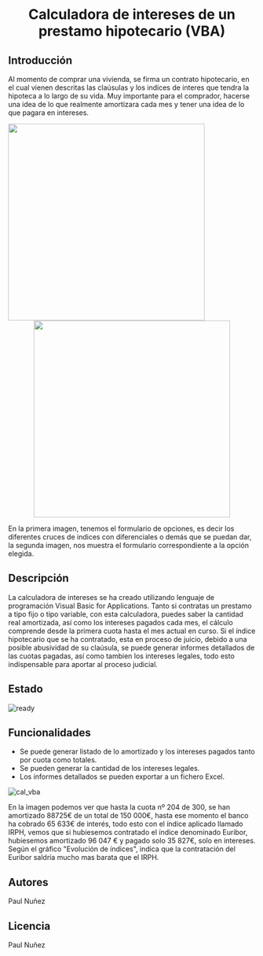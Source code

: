 # <h1 align="center"> Calculadora de intereses de un prestamo hipotecario (VBA) </h1>

## Introducción

Al momento de comprar una vivienda, se firma un contrato hipotecario, en el cual vienen descritas las claúsulas y los indices de interes que tendra la hipoteca a lo largo de su vida.
Muy importante para el comprador, hacerse una idea de lo que realmente amortizara cada mes y tener una idea de lo que pagara en intereses.

<img align="left" width="400" height="400" src="https://github.com/Paul243654/Calculadora_hipotecaria_VBA/assets/112754073/84432f7f-c0fc-4ae0-a231-de8ac25e8ccc"> 
<p align="center">
  <img width="400" height="400" src="https://github.com/Paul243654/Calculadora_hipotecaria_VBA/assets/112754073/b23b5337-0f70-4472-920d-e022ed8e9904">   
</p>


En la primera imagen, tenemos el formulario de opciones, es decir los diferentes cruces de indices con diferenciales o demás que se puedan dar, la segunda imagen, nos muestra el formulario correspondiente a la opción elegida.


## Descripción

La calculadora de intereses se ha creado utilizando lenguaje de programación Visual Basic for Applications.
Tanto si contratas un prestamo a tipo fijo o tipo variable, con esta calculadora, puedes saber la cantidad real amortizada, así como los intereses pagados cada mes, el cálculo comprende desde la primera cuota hasta el mes actual en curso.
Si el índice hipotecario que se ha contratado, esta en proceso de juicio, debido a una posible abusividad de su claúsula, se puede generar informes detallados de las cuotas pagadas, así como tambien los intereses legales, todo esto indispensable para aportar al proceso judicial.

## Estado

![ready](https://github.com/Paul243654/Calculadora_hipotecaria_VBA/assets/112754073/9c8c9455-72ab-46e8-8776-29fdf4fb7b48)


## Funcionalidades

- Se puede generar listado de lo amortizado y los intereses pagados tanto por cuota como totales.
- Se pueden generar la cantidad de los intereses legales.
- Los informes detallados se pueden exportar a un fichero Excel.

![cal_vba](https://github.com/Paul243654/Calculadora_hipotecaria_VBA/assets/112754073/fe983d9f-6db3-4f4d-937d-2c1e497e1290)


En la imagen podemos ver que hasta la cuota nº 204 de 300, se han amortizado 88725€ de un total de 150 000€, hasta ese momento el banco ha cobrado 65 633€ de interés, todo esto con el índice aplicado llamado IRPH, vemos que si hubiesemos contratado el índice denominado Euribor, hubiesemos amortizado 96 047 € y pagado solo 35 827€, solo en intereses.
Según el gráfico "Evolución de índices", indica que la contratación del Euribor saldría mucho mas barata que el IRPH.

## Autores

Paul Nuñez

## Licencia

Paul Nuñez
